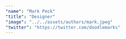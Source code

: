 ```yaml
---
"name": "Mark Peck"
"title": "Designer"
"image": "../../assets/authors/mark.jpeg"
"twitter": "https://twitter.com/doodlemarks"
---
```

